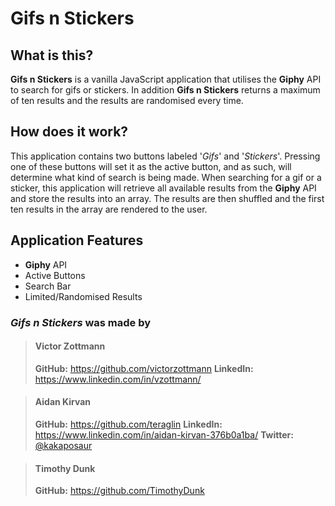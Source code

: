 # Gifs n Stickers

## What is this?
**Gifs n Stickers** is a vanilla JavaScript application that utilises the **Giphy** API to search for gifs or stickers.
In addition **Gifs n Stickers** returns a maximum of ten results and the results are randomised every time.

## How does it work?
This application contains two buttons labeled '*Gifs*' and '*Stickers*'. Pressing one of these buttons will set it as the active button, and as such, will determine what kind of search is being made.
When searching for a gif or a sticker, this application will retrieve all available results from the **Giphy** API and store the results into an array. The results are then shuffled and the first ten results in the array are rendered to the user.

## Application Features

- **Giphy** API
- Active Buttons
- Search Bar
- Limited/Randomised Results

### *Gifs n Stickers* was made by

> #### **Victor Zottmann**
> **GitHub:** https://github.com/victorzottmann
> **LinkedIn:** https://www.linkedin.com/in/vzottmann/

> #### **Aidan Kirvan**
> **GitHub:** https://github.com/teraglin
> **LinkedIn:** https://www.linkedin.com/in/aidan-kirvan-376b0a1ba/
> **Twitter:** [@kakaposaur](https://twitter.com/kakaposaur)

> #### **Timothy Dunk**
> **GitHub:** https://github.com/TimothyDunk
